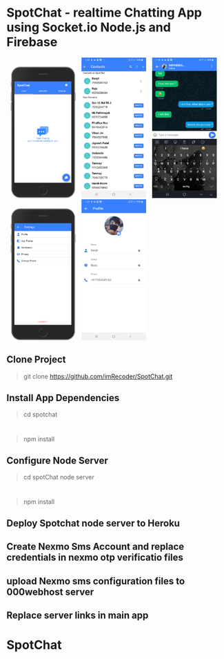 # SpotChat - realtime Chatting App using Socket.io Node.js and Firebase

<p float="left">
  <img src="https://github.com/imRecoder/SpotChat/blob/main/screeshots/localhost_8100_(iPhone%206_7_8%20Plus).png" width="150" style="margin-left:10px" />
  <img src="https://github.com/imRecoder/SpotChat/blob/main/screeshots/WhatsApp%20Image%202021-04-14%20at%201.23.00%20PM%20(4).jpeg" width="150" style="margin-left:10px" />
   <img src="https://github.com/imRecoder/SpotChat/blob/main/screeshots/WhatsApp%20Image%202021-04-14%20at%201.23.00%20PM.jpeg" width="150" style="margin-left:10px" />
  <img src="https://github.com/imRecoder/SpotChat/blob/main/screeshots/localhost_8100_(iPhone%206_7_8%20Plus)%20(3).png" width="150" style="margin-left:10px" />
    <img src="https://github.com/imRecoder/SpotChat/blob/main/screeshots/WhatsApp%20Image%202021-04-14%20at%201.23.00%20PM%20(5).jpeg" width="150" style="margin-left:10px" />

</p>


## Clone Project
> git clone https://github.com/imRecoder/SpotChat.git

## Install App Dependencies
> cd spotchat
#
> npm install

## Configure Node Server
> cd spotChat node server
#
> npm install

## Deploy Spotchat node server to Heroku

## Create Nexmo Sms Account and replace credentials in nexmo otp verificatio files
## upload Nexmo sms configuration files to 000webhost server

## Replace server links in main app   

# SpotChat

